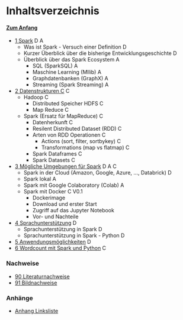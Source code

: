 # Inhaltsverzeichnis

#### [Zum Anfang](README.md "Hier gelangen Sie zur Startseite")

* [1 Spark](01_Spark.md "Einführung in Spark und seinem Ökosystem") D A
    * Was ist Spark - Versuch einer Definition D
    * Kurzer Überblick über die bisherige Entwicklungsgeschichte D
    * Überblick über das Spark Ecosystem A
        * SQL (SparkSQL) A
        * Maschine Learning (Mllib) A
        * Graphdatenbanken (GraphX) A
        * Streaming (Spark Streaming) A
* [2 Datenstrukturen C](02_Datenstrukturen.md "Überblick über grundlegende Datenstrukturen in Spark") C
    * Hadoop C
        * Distributed Speicher HDFS C
        * Map Reduce C
    * Spark (Ersatz für MapReduce) C
        * Datenherkunft C
        * Resilent Distributed Dataset (RDD) C
        * Arten von RDD Operationen C
            * Actions (sort, filter, sortbykey) C
            * Transformations (map vs flatmap) C
        * Spark Dataframes C
        * Spark Datasets C
* [3 Mögliche Umgebungen für Spark](03_Mögliche_Umgebungen_für_Spark.md "Überblick über mögliche Umgebungen für Spark")
  D A C
    * Spark in der Cloud (Amazon, Google, Azure, ..., Databrick) D
    * Spark lokal A
    * Spark mit Google Colaboratory (Colab) A
    * Spark mit Docker C V0.1
        * Dockerimage
        * Download und erster Start
        * Zugriff auf das Jupyter Notebook
        * Vor- und Nachteile
* [4 Sprachunterstützung](04_Sprachunterstützung.md "Derzeitig vorhandene Sprachunterstützung in Spark") D
    * Sprachunterstützung in Spark D
    * Sprachunterstützung in Spark - Python D
* [5 Anwendungsmöglichkeiten](05_Anwendungsmöglichkeiten.md "Überblick über praktische Anwendungsmöglichkeiten mit Spark")
  D
* [6 Wordcount mit Spark und Python](06_Wordcount_mit_Spark_und_Python.md "Beispiel einer realen Anwendung mit Spark und Python")
  C

### Nachweise

* [90 Literaturnachweise](90_Literaturnachweise.md "Nachweis der verwendeten Literatur")
* [91 Bildnachweise](91_Bildnachweise.md "Nachweis der verwendeten Bilder")

### Anhänge

* [Anhang Linksliste](https://github.com/ChristianKitte/SparkProjekt/blob/main/Anhang_Linkliste.md
  "Hier befindet sich eine Liste mit weiteren Webressourcen zum Thema")
